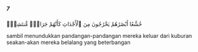 ##### 7

<span class="ayah">خُشَّعًا أَبْصَٰرُهُمْ يَخْرُجُونَ مِنَ ٱلْأَجْدَاثِ كَأَنَّهُمْ جَرَادٌۭ مُّنتَشِرٌۭ</span>

<span class="ayah_translation">sambil menundukkan pandangan-pandangan mereka keluar dari kuburan seakan-akan mereka belalang yang beterbangan</span>
